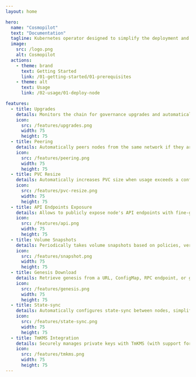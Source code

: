 ```yaml
---
layout: home

hero:
  name: "Cosmopilot"
  text: "Documentation"
  tagline: Kubernetes operator designed to simplify the deployment and management of Cosmos-based blockchain nodes. It automates tasks like node deployment, upgrades, disk-resize, API exposure, backup (with data integrity validation), ensuring a seamless experience for Cosmos node operators.
  image:
    src: /logo.png
    alt: Cosmopilot
  actions:
    - theme: brand
      text: Getting Started
      link: /01-getting-started/01-prerequisites
    - theme: alt
      text: Usage
      link: /02-usage/01-deploy-node

features:
  - title: Upgrades
    details: Monitors the chain for governance upgrades and automatically upgrades the nodes without manual intervention.
    icon:
      src: /features/upgrades.png
      width: 75
      height: 75
  - title: Peering
    details: Automatically peers nodes from the same network if they are on the same namespace.
    icon:
      src: /features/peering.png
      width: 75
      height: 75
  - title: PVC Resize
    details: Automatically increases PVC size when usage exceeds a configurable threshold.
    icon:
      src: /features/pvc-resize.png
      width: 75
      height: 75
  - title: API Endpoints Exposure
    details: Allows to publicly expose node's API endpoints with fine-grained access control and caching for increased performance.
    icon:
      src: /features/api.png
      width: 75
      height: 75
  - title: Volume Snapshots
    details: Periodically takes volume snapshots based on policies, verifies their integrity and optionally exports them as tarballs to external storage.
    icon:
      src: /features/snapshot.png
      width: 75
      height: 75
  - title: Genesis Download
    details: Retrieve genesis from a URL, ConfigMap, RPC endpoint, or generate a new one (useful for launching testnets).
    icon:
      src: /features/genesis.png
      width: 75
      height: 75
  - title: State-sync
    details: Automatically configures state-sync between nodes, simplifying node recovery when needed.
    icon:
      src: /features/state-sync.png
      width: 75
      height: 75
  - title: TmKMS Integration
    details: Securely manages private keys with TmKMS (with support for HashiCorp Vault as the key provider).
    icon:
      src: /features/tmkms.png
      width: 75
      height: 75
---
```



